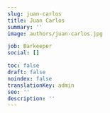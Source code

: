 ```yaml
---
slug: juan-carlos
title: Juan Carlos
summary: ''
image: authors/juan-carlos.jpg

job: Barkeeper
social: []

toc: false
draft: false
noindex: false
translationKey: admin
seo: ''
description: ''
---
```

